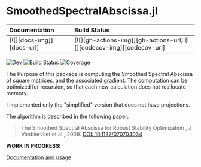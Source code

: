 # SmoothedSpectralAbscissa.jl


| **Documentation**         | **Build Status**                                                      |
|:------------------------- |:--------------------------------------------------------------------- |
| [![][docs-img]][docs-url] | [![][gh-actions-img]][gh-actions-url] [![][codecov-img]][codecov-url] |

[![Dev](https://img.shields.io/badge/docs-dev-blue.svg)](https://dylanfesta.github.io/SmoothedSpectralAbscissa.jl/dev)
[![Build Status](https://github.com/dylanfesta/SmoothedSpectralAbscissa.jl/workflows/CI/badge.svg)](https://github.com/dylanfesta/SmoothedSpectralAbscissa.jl/actions)
[![Coverage](https://codecov.io/gh/dylanfesta/SmoothedSpectralAbscissa.jl/branch/master/graph/badge.svg)](https://codecov.io/gh/dylanfesta/SmoothedSpectralAbscissa.jl)


The Purpose of this package is computing the Smoothed Spectral Abscissa of square matrices, and the associated gradient. The computation can be optimized for recursion, so that each new calculation does not reallocate memory.

I implemented only the "simplified" version that does not have projections.

The algorithm is described in the following paper:

> The Smoothed Spectral Abscissa for Robust Stability Optimization , J Vanbiervliet et al , 2009. [DOI: 10.1137/070704034](https://doi.org/10.1137/070704034)

**WORK IN PROGRESS!**

[Documentation and usage](https://dylanfesta.github.io/SmoothedSpectralAbscissa.jl/dev)
